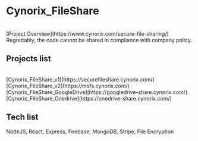 # Cynorix_FileShare 
<br>
[Project Overview](https://www.cynorix.com/secure-file-sharing/)
<br>
Regrettably, the code cannot be shared in compliance with company policy.

## Projects list
<br>
[Cynorix_FileShare_v1](https://securefileshare.cynorix.com/)
<br>
[Cynorix_FileShare_v2](https://msfs.cynorix.com/)
<br>
[Cynorix_FileShare_GoogleDrive](https://googledrive-share.cynorix.com/)
<br>
[Cynorix_FileShare_Onedrive](https://onedrive-share.cynorix.com/)

## Tech list
NodeJS, React, Express, Firebase, MongoDB, Stripe, File Encryption

